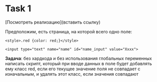 # Task 1

[Посмотреть реализацию](вставить ссылку)

Предположим, есть страница, на которой всего одно поле:

`<style>.red {color: red;}</style>`

`<input type="text" name="name" id="name_input" value="Xxxx">`

**Задача**: без хардкода и без использования глобальных переменных написать скрипт, который при вводе данных в поле 
будет добавлять ему класс red, если его текущее значение поля не совпадает с изначальным, и удалять этот класс, 
если значения совпадают
